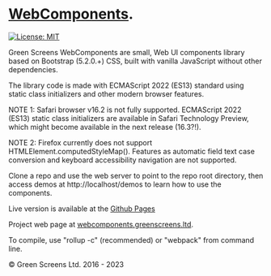 # [WebComponents](https://webcomponents.greenscreens.ltd/).
 
[![License: MIT](https://img.shields.io/badge/License-MIT-yellow.svg)](https://opensource.org/licenses/MIT) 

Green Screens WebComponents are small, Web UI components library based on Bootstrap (5.2.0.+) CSS, built with vanilla JavaScript without other dependencies.
 
The library code is made with ECMAScript 2022 (ES13) standard using static class initializers and other modern browser features. 

NOTE 1: Safari browser v16.2 is not fully supported. ECMAScript 2022 (ES13) static class initializers are available in Safari Technology Preview, which might become available in the next release (16.3?!).
 
NOTE 2: Firefox currently does not support HTMLElement.computedStyleMap(). Features as automatic field text case conversion and keyboard accessibility navigation are not supported.

Clone a repo and use the web server to point to the repo root directory, then access demos at http://localhost/demos to learn how to use the components.

Live version is available at the [Github Pages](https://greenscreens-io.github.io/webcomponents/demos/)
 
Project web page at [webcomponents.greenscreens.ltd](https://webcomponents.greenscreens.ltd/).

To compile, use "rollup -c" (recommended) or "webpack" from command line.
 
&copy; Green Screens Ltd. 2016 - 2023
 